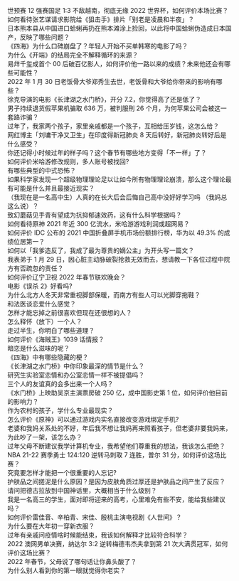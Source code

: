 世预赛 12 强赛国足 1:3 不敌越南，彻底无缘 2022 世界杯，如何评价本场比赛？  
如何看待张艺谋请求影院给《狙击手》排片「别老是凌晨和半夜」？  
日本熊本县从中国进口蛤蜊再扔在熊本滩涂上捡回，以此将中国蛤蜊伪造成日本国产，反映了哪些问题？  
《四海》为什么口碑崩盘了？年轻人开始不买单韩寒的电影了吗？  
为什么《开端》的结局完全不解释循环的来源？  
易烊千玺成首个 00 后破百亿影人，如何评价他一路以来的成绩？未来他还会有哪些可能性？  
2022 年 1 月 30 日老饭骨大爷郑秀生去世，老饭骨和大爷给你带来的影响有哪些？  
徐克导演的电影《长津湖之水门桥》，开分 7.2，你觉得高了还是低了？  
男子持续退货假苹果机骗取 636 万，被判服刑 26 个月，为何苹果公司会被这一套路诈骗？  
过年了，我家两个孩子，家里亲戚都是一个孩子，互相给压岁钱，这怎么给？  
网红博主「刘墉干净又卫生」在印度得新冠肺炎 8 天后转好，新冠肺炎转好后是什么感受？  
你还记得小时候过年的样子吗？这个春节有哪些地方变得「不一样」了？  
如何评价米哈游修改规则，多人账号被找回?  
有哪些典型的中式恐怖？  
如果科学家发现一个超级物理理论足以让如今所有物理理论崩溃，那么这个理论最有可能是什么并且最接近现实？  
（我现在是一名高中生）人真的在长大后会后悔自己高中没好好学习吗 （我妈总这么说）？  
致幻蘑菇见手青有望成为抗抑郁速效药，这有什么科学根据吗？  
如何看待原神 2021 年近 300 亿流水，米哈游游戏利润或超网易？  
如何评价 IDC 公布的 2021 中国折叠屏手机市场份额排行榜，华为以 49.3% 的成绩位居第一？  
如何以「我爹造反了，我成了最为尊贵的嫡公主」为开头写一篇文？  
我表弟于 1 月 29 日，因心脏主动脉破裂抢救无效而去，想请教一下各位过程中院方有否疏忽的责任？  
如何评价辽宁卫视 2022 年春节联欢晚会？  
电影《误杀 2》好看吗?  
为什么北方人冬天非常重视脚部保暖，而南方有些人可以光脚穿拖鞋？  
和法医谈恋爱什么感觉？  
怎样才能忘掉之前很喜欢但现在还很想的人？  
怎么释怀（放下）一个人？  
走过半生，你明白了哪些道理？  
如何评价《海贼王》1039 话情报？  
暗恋是什么滋味的呢？  
《四海》中有哪些隐藏的梗？  
《长津湖之水门桥》中你印象最深的情节是什么？  
研究生实验室恋情和办公室恋情一样不被提倡吗？  
三个人的友谊真的会多出来一个人吗？  
《水门桥》上映助吴京主演票房破 250 亿，成中国影史第 1 位，如何评价他目前的影响力？  
作为农村的孩子，学什么专业最现实？  
怎么评价《原神》可以通过游戏内实名直接改变游戏绑定手机?  
老婆和我妈关系处的不好，年后我不想让我妈再来照看孩子，但老婆非要我妈来，为此吵了一架，该怎么办？  
过年父母不断建议我学计算机专业，我希望他们尊重我的想法，我该怎么拒绝？  
NBA 21-22 赛季勇士 124:120 逆转马刺取 7 连胜，普尔 31 分，如何评价这场比赛？  
究竟要怎样才能把一个很重要的人忘记?  
护肤品之间搓泥是什么原因？是因为皮肤角质过厚还是护肤品之间产生了反应？  
请问把德古拉放到中国神话里，大概相当于什么级别？  
我是一名高三的学生，面对即将迎来的高考，心里难免有些不安，能给我些建议吗？  
如何评价雷佳音、辛柏青、宋佳、殷桃主演电视剧《人世间》？  
为什么要在大年初一穿新衣服？  
过年有亲戚问疫情啥时候能结束，我该如何解释才比较符合科学？  
2022 澳网男单决赛，纳达尔 3:2 逆转梅德韦杰夫拿到第 21 次大满贯冠军，如何评价这场比赛？  
2022 年春节，父母说了哪句话让你鼻头酸了？  
为什么别人看到你的第一眼就觉得你老实？  

